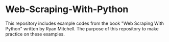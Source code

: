 # Web-Scraping-With-Python
This repository includes example codes from the book "Web Scraping With Python" written by Ryan Mitchell. The purpose of this repository to make practice on these examples.
